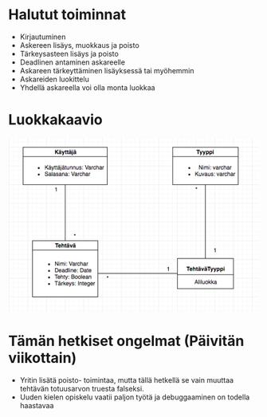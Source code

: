 # Halutut toiminnat

* Kirjautuminen
* Askereen lisäys, muokkaus ja poisto
* Tärkeysasteen lisäys ja poisto
* Deadlinen antaminen askareelle
* Askareen tärkeyttäminen lisäyksessä tai myöhemmin
* Askareiden luokittelu
* Yhdellä askareella voi olla monta luokkaa

# Luokkakaavio

![Kuva](https://github.com/willmana/todosovellus/blob/master/dokumentointi/kuvat/Luokkakaavio.png)

# Tämän hetkiset ongelmat (Päivitän viikottain)

* Yritin lisätä poisto- toimintaa, mutta tällä hetkellä se vain muuttaa tehtävän totuusarvon truesta falseksi. 
* Uuden kielen opiskelu vaatii paljon työtä ja debuggaaminen on todella haastavaa
